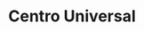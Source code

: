 ---
title: "Centro Universal"
url: /ciudad-guayana-puerto-ordaz/centro-universal/
shop: Einkaufszentrum
---